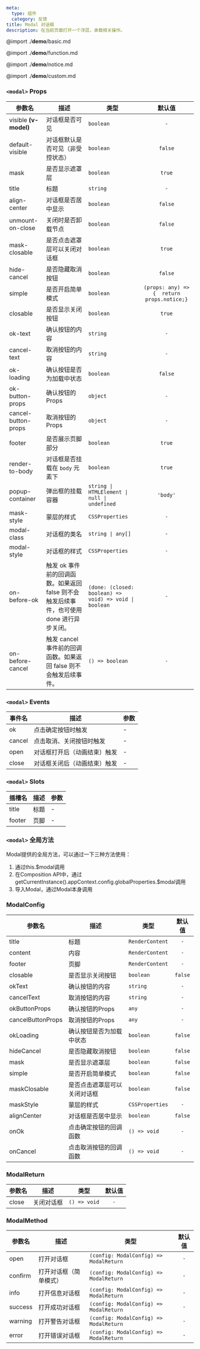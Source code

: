 ```yaml
meta:
  type: 组件
  category: 反馈
title: Modal 对话框
description: 在当前页面打开一个浮层，承载相关操作。
```

@import ./__demo__/basic.md

@import ./__demo__/function.md

@import ./__demo__/notice.md

@import ./__demo__/custom.md


### `<modal>` Props

|参数名|描述|类型|默认值|
|---|---|---|:---:|
|visible **(v-model)**|对话框是否可见|`boolean`|`-`|
|default-visible|对话框默认是否可见（非受控状态）|`boolean`|`false`|
|mask|是否显示遮罩层|`boolean`|`true`|
|title|标题|`string`|`-`|
|align-center|对话框是否居中显示|`boolean`|`false`|
|unmount-on-close|关闭时是否卸载节点|`boolean`|`false`|
|mask-closable|是否点击遮罩层可以关闭对话框|`boolean`|`true`|
|hide-cancel|是否隐藏取消按钮|`boolean`|`false`|
|simple|是否开启简单模式|`boolean`|`(props: any) => {  return props.notice;}`|
|closable|是否显示关闭按钮|`boolean`|`true`|
|ok-text|确认按钮的内容|`string`|`-`|
|cancel-text|取消按钮的内容|`string`|`-`|
|ok-loading|确认按钮是否为加载中状态|`boolean`|`false`|
|ok-button-props|确认按钮的Props|`object`|`-`|
|cancel-button-props|取消按钮的Props|`object`|`-`|
|footer|是否展示页脚部分|`boolean`|`true`|
|render-to-body|对话框是否挂载在 `body` 元素下|`boolean`|`true`|
|popup-container|弹出框的挂载容器|`string \| HTMLElement \| null \| undefined`|`'body'`|
|mask-style|蒙层的样式|`CSSProperties`|`-`|
|modal-class|对话框的类名|`string \| any[]`|`-`|
|modal-style|对话框的样式|`CSSProperties`|`-`|
|on-before-ok|触发 ok 事件前的回调函数。如果返回 false 则不会触发后续事件，也可使用 done 进行异步关闭。|`(done: (closed: boolean) => void) => void \| boolean`|`-`|
|on-before-cancel|触发 cancel 事件前的回调函数。如果返回 false 则不会触发后续事件。|`() => boolean`|`-`|
### `<modal>` Events

|事件名|描述|参数|
|---|---|---|
|ok|点击确定按钮时触发|-|
|cancel|点击取消、关闭按钮时触发|-|
|open|对话框打开后（动画结束）触发|-|
|close|对话框关闭后（动画结束）触发|-|
### `<modal>` Slots

|插槽名|描述|参数|
|---|:---:|---|
|title|标题|-|
|footer|页脚|-|



### `<modal>` 全局方法

Modal提供的全局方法，可以通过一下三种方法使用：

1. 通过this.$modal调用
2. 在Composition API中，通过getCurrentInstance().appContext.config.globalProperties.$modal调用
3. 导入Modal，通过Modal本身调用


### ModalConfig

|参数名|描述|类型|默认值|
|---|---|---|:---:|
|title|标题|`RenderContent`|`-`|
|content|内容|`RenderContent`|`-`|
|footer|页脚|`RenderContent`|`-`|
|closable|是否显示关闭按钮|`boolean`|`false`|
|okText|确认按钮的内容|`string`|`-`|
|cancelText|取消按钮的内容|`string`|`-`|
|okButtonProps|确认按钮的Props|`any`|`-`|
|cancelButtonProps|取消按钮的Props|`any`|`-`|
|okLoading|确认按钮是否为加载中状态|`boolean`|`false`|
|hideCancel|是否隐藏取消按钮|`boolean`|`false`|
|mask|是否显示遮罩层|`boolean`|`false`|
|simple|是否开启简单模式|`boolean`|`false`|
|maskClosable|是否点击遮罩层可以关闭对话框|`boolean`|`false`|
|maskStyle|蒙层的样式|`CSSProperties`|`-`|
|alignCenter|对话框是否居中显示|`boolean`|`false`|
|onOk|点击确定按钮的回调函数|`() => void`|`-`|
|onCancel|点击取消按钮的回调函数|`() => void`|`-`|



### ModalReturn

|参数名|描述|类型|默认值|
|---|---|---|:---:|
|close|关闭对话框|`() => void`|`-`|



### ModalMethod

|参数名|描述|类型|默认值|
|---|---|---|:---:|
|open|打开对话框|`(config: ModalConfig) => ModalReturn`|`-`|
|confirm|打开对话框（简单模式）|`(config: ModalConfig) => ModalReturn`|`-`|
|info|打开信息对话框|`(config: ModalConfig) => ModalReturn`|`-`|
|success|打开成功对话框|`(config: ModalConfig) => ModalReturn`|`-`|
|warning|打开警告对话框|`(config: ModalConfig) => ModalReturn`|`-`|
|error|打开错误对话框|`(config: ModalConfig) => ModalReturn`|`-`|


